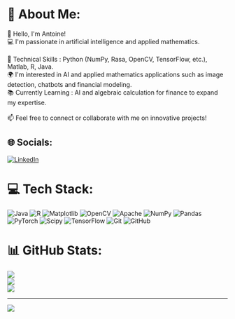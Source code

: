 # 💫 About Me:
👋 Hello, I'm Antoine!<br>💻 I'm passionate in artificial intelligence and applied mathematics.<br><br>🔧 Technical Skills : Python (NumPy, Rasa, OpenCV, TensorFlow, etc.), Matlab, R, Java.<br>🌍 I'm interested in AI and applied mathematics applications such as image detection, chatbots and financial modeling.<br>📚 Currently Learning : AI and algebraic calculation for finance to expand my expertise.<br><br>📫 Feel free to connect or collaborate with me on innovative projects!


## 🌐 Socials:
[![LinkedIn](https://img.shields.io/badge/LinkedIn-%230077B5.svg?logo=linkedin&logoColor=white)](https://linkedin.com/in/https://www.linkedin.com/in/antoine-barbet-poulard/) 

# 💻 Tech Stack:
![Java](https://img.shields.io/badge/java-%23ED8B00.svg?style=for-the-badge&logo=openjdk&logoColor=white) ![R](https://img.shields.io/badge/r-%23276DC3.svg?style=for-the-badge&logo=r&logoColor=white) ![Matplotlib](https://img.shields.io/badge/Matplotlib-%23ffffff.svg?style=for-the-badge&logo=Matplotlib&logoColor=black) ![OpenCV](https://img.shields.io/badge/opencv-%23white.svg?style=for-the-badge&logo=opencv&logoColor=white) ![Apache](https://img.shields.io/badge/apache-%23D42029.svg?style=for-the-badge&logo=apache&logoColor=white) ![NumPy](https://img.shields.io/badge/numpy-%23013243.svg?style=for-the-badge&logo=numpy&logoColor=white) ![Pandas](https://img.shields.io/badge/pandas-%23150458.svg?style=for-the-badge&logo=pandas&logoColor=white) ![PyTorch](https://img.shields.io/badge/PyTorch-%23EE4C2C.svg?style=for-the-badge&logo=PyTorch&logoColor=white) ![Scipy](https://img.shields.io/badge/SciPy-%230C55A5.svg?style=for-the-badge&logo=scipy&logoColor=%white) ![TensorFlow](https://img.shields.io/badge/TensorFlow-%23FF6F00.svg?style=for-the-badge&logo=TensorFlow&logoColor=white) ![Git](https://img.shields.io/badge/git-%23F05033.svg?style=for-the-badge&logo=git&logoColor=white) ![GitHub](https://img.shields.io/badge/github-%23121011.svg?style=for-the-badge&logo=github&logoColor=white)
# 📊 GitHub Stats:
![](https://github-readme-stats.vercel.app/api?username=antoineb1&theme=dark&hide_border=false&include_all_commits=false&count_private=false)<br/>
![](https://github-readme-streak-stats.herokuapp.com/?user=antoineb1&theme=dark&hide_border=false)<br/>
![](https://github-readme-stats.vercel.app/api/top-langs/?username=antoineb1&theme=dark&hide_border=false&include_all_commits=false&count_private=false&layout=compact)

---
[![](https://visitcount.itsvg.in/api?id=antoineb1&icon=0&color=0)](https://visitcount.itsvg.in)

<!-- Proudly created with GPRM ( https://gprm.itsvg.in ) -->
